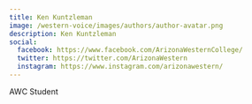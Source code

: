 ```yaml
---
title: Ken Kuntzleman
image: /western-voice/images/authors/author-avatar.png
description: Ken Kuntzleman
social:
  facebook: https://www.facebook.com/ArizonaWesternCollege/
  twitter: https://twitter.com/ArizonaWestern
  instagram: https://www.instagram.com/arizonawestern/
---
```


AWC Student